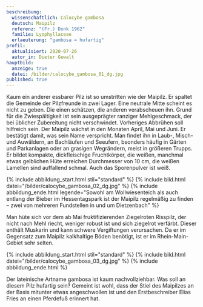 ```yaml
---
beschreibung:
  wissenschaftlich: Calocybe gambosa
  deutsch: Maipilz
  referenz: "(Fr.) Donk 1962"
  familie: Lyophyllaceae
  erlaeuterung: "gambosa = hufartig"
profil:
  aktualisiert: 2020-07-26
  autor_in: Dieter Gewalt
hauptbild:
  anzeige: true
  datei: /bilder/calocybe_gambosa_01_dg.jpg
published: true
---
```

Kaum ein anderer essbarer Pilz ist so umstritten wie der Maipilz. Er spaltet die Gemeinde der Pilzfreunde in zwei Lager. Eine neutrale Mitte scheint es nicht zu geben. Die einen schätzen, die anderen verabscheuen ihn. Grund für die Zwiespältigkeit ist sein ausgeprägter ranziger Mehlgeschmack, der bei üblicher Zubereitung nicht verschwindet. Vorheriges Abbrühen soll hilfreich sein. Der Maipilz wächst in den Monaten April, Mai und Juni. Er bestätigt damit, was sein Name verspricht. Man findet ihn in Laub-, Misch- und Auwäldern, an Bachläufen und Seeufern, bsonders häufig in Gärten und Parkanlagen oder an grasigen Wegrändern, meist in größeren Trupps. Er bildet kompakte, dickfleischige Fruchtkörper, die weißen, manchmal etwas gelblichen Hüte erreichen Durchmesser von 10 cm, die weißen Lamellen sind auffallend schmal. Auch das Sporenpulver ist weiß. 

{% include abbildung_start.html stil="standard" %}
{% include bild.html datei="/bilder/calocybe_gambosa_02_dg.jpg" %}
{% include abbildung_ende.html legende="Sowohl am Wollwiesenteich als auch entlang der Bieber im Hessentagspark ist der Maipilz regelmäßig zu finden – zwei von mehreren Fundstellen in und um Dietzenbach" %}

Man hüte sich vor dem ab Mai fruktifizierenden Ziegelroten Risspilz, der nicht nach Mehl riecht, weniger robust ist und sich ziegelrot verfärbt. Dieser enthält Muskarin und kann schwere Vergiftungen verursachen. Da er im Gegensatz zum Maipilz kalkhaltige Böden benötigt, ist er im Rhein-Main-Gebiet sehr selten.

{% include abbildung_start.html stil="standard" %}
{% include bild.html datei="/bilder/calocybe_gambosa_03_dg.jpg" %}
{% include abbildung_ende.html %}

Der lateinische Artname gambosa ist kaum nachvollziehbar. Was soll an diesem Pilz hufartig sein? Gemeint ist wohl, dass der Stiel des Maipilzes an der Basis mitunter etwas angeschwollen ist und den Erstbeschreiber Elias Fries an einen Pferdefuß erinnert hat.
